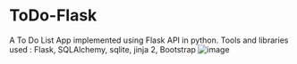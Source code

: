 # ToDo-Flask

 A To Do List App implemented using Flask API in python.
 Tools and libraries used : Flask, SQLAlchemy, sqlite, jinja 2, Bootstrap
![image](https://github.com/sakshamsahore2811/ToDo-Flask/assets/97463490/cc282ab8-5bea-4231-8572-9982dc5ea3c8)
